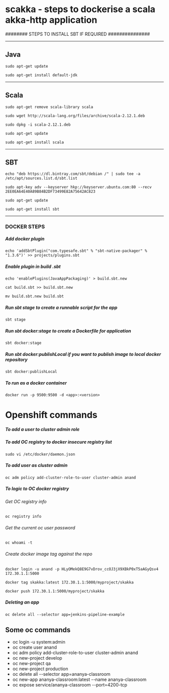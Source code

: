 # scakka - steps to dockerise a scala akka-http application

######## STEPS TO INSTALL SBT IF REQUIRED ###############

---

## Java
`sudo apt-get update`

`sudo apt-get install default-jdk`

---

## Scala

`sudo apt-get remove scala-library scala`

`sudo wget http://scala-lang.org/files/archive/scala-2.12.1.deb`

`sudo dpkg -i scala-2.12.1.deb`

`sudo apt-get update`

`sudo apt-get install scala`

---

## SBT
`echo "deb https://dl.bintray.com/sbt/debian /" | sudo tee -a /etc/apt/sources.list.d/sbt.list`

`sudo apt-key adv --keyserver hkp://keyserver.ubuntu.com:80 --recv 2EE0EA64E40A89B84B2DF73499E82A75642AC823`

`sudo apt-get update`

`sudo apt-get install sbt`

---

### DOCKER STEPS
##### Add docker plugin
`echo 'addSbtPlugin("com.typesafe.sbt" % "sbt-native-packager" % "1.3.6")' >> projects/plugins.sbt`


##### Enable plugin in build .sbt
`echo 'enablePlugins(JavaAppPackaging)' > build.sbt.new`

`cat build.sbt >> build.sbt.new`

`mv build.sbt.new build.sbt`

##### Run sbt stage to create a runnable script for the app
`sbt stage`

##### Run sbt docker:stage to create a Dockerfile for application
`sbt docker:stage`

##### Run sbt docker:publishLocal if you want to publish image to local docker repository
`sbt docker:publishLocal`


##### To run as a docker container
`docker run -p 9500:9500 -d <app>:<version>`


# Openshift commands
##### To add a user to cluster admin role

##### To add OC registry to docker insecure registry list

`sudo vi /etc/docker/daemon.json`

##### To add  user as cluster admin

`oc adm policy add-cluster-role-to-user cluster-admin anand`

##### To logic to OC docker registry

###### Get OC registry info

`oc registry info`

###### Get the current oc user password 

`oc whoami -t`

###### Create docker image tag against the repo

`docker login -u anand -p HLyOMekQ8E9G7vDrov_ccOJ3jX9XBkP0xT5aAGyQsv4 172.30.1.1:5000`

`docker tag skakka:latest 172.30.1.1:5000/myproject/skakka`

`docker push 172.30.1.1:5000/myproject/skakka`

##### Deleting an app

`oc delete all --selector app=jenkins-pipeline-example`

## Some oc commands
  - oc login -u system:admin
  - oc create user anand
  - oc adm policy add-cluster-role-to-user cluster-admin anand
  - oc new-project develop
  - oc new-project qa
  - oc new-project production
  - oc delete all --selector app=ananya-classroom
  - oc new-app ananya-classroom:latest --name ananya-classroom
  - oc expose service/ananya-classroom --port=4200-tcp
